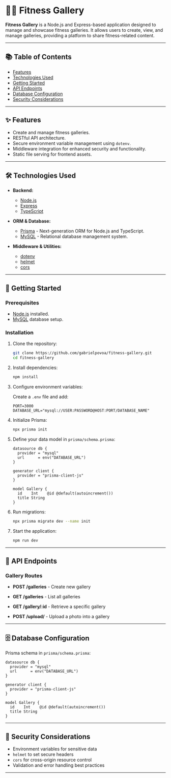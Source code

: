 # 🏋️‍♂️ Fitness Gallery

**Fitness Gallery** is a Node.js and Express-based application designed to manage and showcase fitness galleries. It allows users to create, view, and manage galleries, providing a platform to share fitness-related content.

---

## 📚 Table of Contents

- [Features](#features)
- [Technologies Used](#technologies-used)
- [Getting Started](#getting-started)
- [API Endpoints](#api-endpoints)
- [Database Configuration](#database-configuration)
- [Security Considerations](#security-considerations)

---

## ✨ Features

- Create and manage fitness galleries.
- RESTful API architecture.
- Secure environment variable management using `dotenv`.
- Middleware integration for enhanced security and functionality.
- Static file serving for frontend assets.

---

## 🛠️ Technologies Used

- **Backend:**
  - [Node.js](https://nodejs.org/)
  - [Express](https://expressjs.com/)
  - [TypeScript](https://www.typescriptlang.org/)

- **ORM & Database:**
  - [Prisma](https://www.prisma.io/) - Next-generation ORM for Node.js and TypeScript.
  - [MySQL](https://www.mysql.com/) - Relational database management system.

- **Middleware & Utilities:**
  - [dotenv](https://www.npmjs.com/package/dotenv)
  - [helmet](https://www.npmjs.com/package/helmet)
  - [cors](https://www.npmjs.com/package/cors)

---

## 🚀 Getting Started

### Prerequisites

- [Node.js](https://nodejs.org/) installed.
- [MySQL](https://www.mysql.com/) database setup.

### Installation

1. Clone the repository:

   ```bash
   git clone https://github.com/gabrielpovoa/fitness-gallery.git
   cd fitness-gallery
   ```

2. Install dependencies:

   ```bash
   npm install
   ```

3. Configure environment variables:

   Create a `.env` file and add:

   ```env
   PORT=3000
   DATABASE_URL="mysql://USER:PASSWORD@HOST:PORT/DATABASE_NAME"
   ```

4. Initialize Prisma:

   ```bash
   npx prisma init
   ```

5. Define your data model in `prisma/schema.prisma`:

   ```prisma
   datasource db {
     provider = "mysql"
     url      = env("DATABASE_URL")
   }

   generator client {
     provider = "prisma-client-js"
   }

   model Gallery {
     id    Int    @id @default(autoincrement())
     title String
   }
   ```

6. Run migrations:

   ```bash
   npx prisma migrate dev --name init
   ```

7. Start the application:

   ```bash
   npm run dev
   ```

---

## 📡 API Endpoints

### Gallery Routes

- **POST /galleries** - Create new gallery

- **GET /galleries** - List all galleries
- **GET /gallery/:id** - Retrieve a specific gallery

- **POST /upload/** - Upload a photo into a gallery

---

## 🗄️ Database Configuration

Prisma schema in `prisma/schema.prisma`:

```prisma
datasource db {
  provider = "mysql"
  url      = env("DATABASE_URL")
}

generator client {
  provider = "prisma-client-js"
}

model Gallery {
  id    Int    @id @default(autoincrement())
  title String
}
```

---

## 🔐 Security Considerations

- Environment variables for sensitive data
- `helmet` to set secure headers
- `cors` for cross-origin resource control
- Validation and error handling best practices

---
